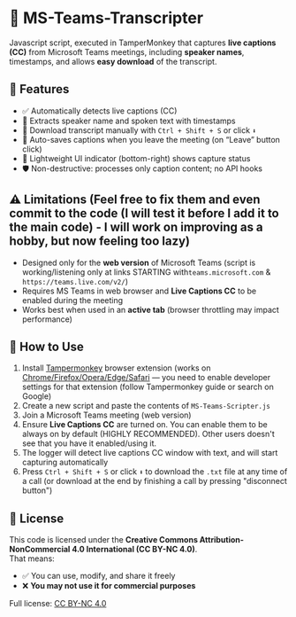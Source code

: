# 📝 MS-Teams-Transcripter

Javascript script, executed in TamperMonkey that captures **live captions (CC)** from Microsoft Teams meetings, including **speaker names**, timestamps, and allows **easy download** of the transcript.

## 🚀 Features

- ✅ Automatically detects live captions (CC)
- 🧠 Extracts speaker name and spoken text with timestamps
- 💾 Download transcript manually with `Ctrl + Shift + S` or click `⬇️`
- 🛑 Auto-saves captions when you leave the meeting (on “Leave” button click)
- 🧩 Lightweight UI indicator (bottom-right) shows capture status
- 🛡️ Non-destructive: processes only caption content; no API hooks

## ⚠️ Limitations (Feel free to fix them and even commit to the code (I will test it before I add it to the main code) - I will work on improving as a hobby, but now feeling too lazy)

- Designed only for the **web version** of Microsoft Teams (script is working/listening only at links STARTING with`teams.microsoft.com` & ` https://teams.live.com/v2/`)
- Requires MS Teams in web browser and **Live Captions CC** to be enabled during the meeting
- Works best when used in an **active tab** (browser throttling may impact performance)


## 🔧 How to Use

1. Install [Tampermonkey](https://chromewebstore.google.com/detail/tampermonkey/dhdgffkkebhmkfjojejmpbldmpobfkfo) browser extension (works on [Chrome/Firefox/Opera/Edge/Safari](https://www.tampermonkey.net/) — you need to enable developer settings for that extension (follow Tampermonkey guide or search on Google)
2. Create a new script and paste the contents of `MS-Teams-Scripter.js`
3. Join a Microsoft Teams meeting (web version)
4. Ensure **Live Captions CC** are turned on. You can enable them to be always on by default (HIGHLY RECOMMENDED). Other users doesn't see that you have it enabled/using it.
5. The logger will detect live captions CC window with text, and will start capturing automatically
6. Press `Ctrl + Shift + S` or click `⬇️` to download the `.txt` file at any time of a call (or download at the end by finishing a call by pressing "disconnect button")




## 📄 License

This code is licensed under the **Creative Commons Attribution-NonCommercial 4.0 International (CC BY-NC 4.0)**.  
That means:
- ✅ You can use, modify, and share it freely
- ❌ **You may not use it for commercial purposes**  

Full license: [CC BY-NC 4.0](https://creativecommons.org/licenses/by-nc/4.0/)
